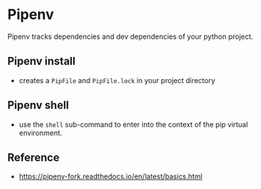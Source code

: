 # Pipenv

Pipenv tracks dependencies and dev dependencies of your python project.  

## Pipenv install
- creates a `PipFile` and `PipFile.lock` in your project directory

## Pipenv shell
- use the `shell` sub-command to enter into the context of the pip virtual environment.

## Reference
- https://pipenv-fork.readthedocs.io/en/latest/basics.html